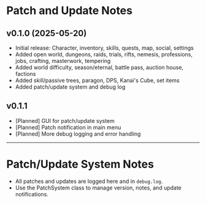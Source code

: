 # Patch and Update Notes

## v0.1.0 (2025-05-20)
- Initial release: Character, inventory, skills, quests, map, social, settings
- Added open world, dungeons, raids, trials, rifts, nemesis, professions, jobs, crafting, masterwork, tempering
- Added world difficulty, season/eternal, battle pass, auction house, factions
- Added skill/passive trees, paragon, DPS, Kanai's Cube, set items
- Added patch/update system and debug log

## v0.1.1
- [Planned] GUI for patch/update system
- [Planned] Patch notification in main menu
- [Planned] More debug logging and error handling

---

# Patch/Update System Notes
- All patches and updates are logged here and in `debug.log`.
- Use the PatchSystem class to manage version, notes, and update notifications.
